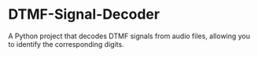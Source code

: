 # DTMF-Signal-Decoder
A Python project that decodes DTMF signals from audio files, allowing you to identify the corresponding digits.
